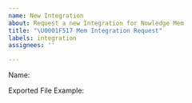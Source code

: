 ```yaml
---
name: New Integration
about: Request a new Integration for Nowledge Mem
title: "\U0001F517 Mem Integration Request"
labels: integration
assignees: ''

---
```


Name:

Exported File Example:
